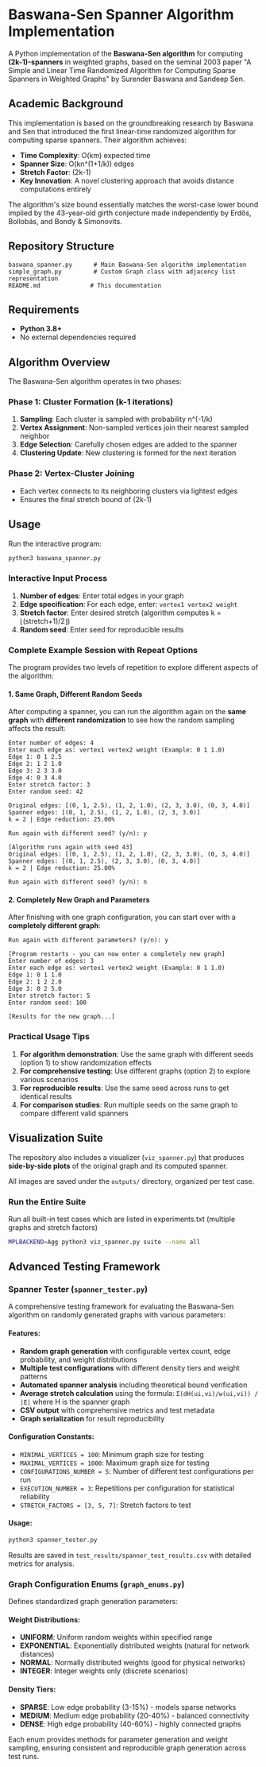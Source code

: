 # Baswana-Sen Spanner Algorithm Implementation

A Python implementation of the **Baswana-Sen algorithm** for computing **(2k-1)-spanners** in weighted graphs, based on the seminal 2003 paper "A Simple and Linear Time Randomized Algorithm for Computing Sparse Spanners in Weighted Graphs" by Surender Baswana and Sandeep Sen.

## Academic Background

This implementation is based on the groundbreaking research by Baswana and Sen that introduced the first linear-time randomized algorithm for computing sparse spanners. Their algorithm achieves:

- **Time Complexity**: O(km) expected time
- **Spanner Size**: O(kn^(1+1/k)) edges  
- **Stretch Factor**: (2k-1)
- **Key Innovation**: A novel clustering approach that avoids distance computations entirely

The algorithm's size bound essentially matches the worst-case lower bound implied by the 43-year-old girth conjecture made independently by Erdős, Bollobás, and Bondy & Simonovits.


## Repository Structure

```
baswana_spanner.py      # Main Baswana-Sen algorithm implementation
simple_graph.py         # Custom Graph class with adjacency list representation
README.md              # This documentation
```

## Requirements

- **Python 3.8+**
- No external dependencies required

## Algorithm Overview

The Baswana-Sen algorithm operates in two phases:

### Phase 1: Cluster Formation (k-1 iterations)
1. **Sampling**: Each cluster is sampled with probability n^(-1/k)
2. **Vertex Assignment**: Non-sampled vertices join their nearest sampled neighbor
3. **Edge Selection**: Carefully chosen edges are added to the spanner
4. **Clustering Update**: New clustering is formed for the next iteration

### Phase 2: Vertex-Cluster Joining
- Each vertex connects to its neighboring clusters via lightest edges
- Ensures the final stretch bound of (2k-1)

## Usage

Run the interactive program:

```bash
python3 baswana_spanner.py
```

### Interactive Input Process

1. **Number of edges**: Enter total edges in your graph
2. **Edge specification**: For each edge, enter: `vertex1 vertex2 weight`
3. **Stretch factor**: Enter desired stretch (algorithm computes k = ⌊(stretch+1)/2⌋)
4. **Random seed**: Enter seed for reproducible results

### Complete Example Session with Repeat Options

The program provides two levels of repetition to explore different aspects of the algorithm:

#### 1. Same Graph, Different Random Seeds
After computing a spanner, you can run the algorithm again on the **same graph** with **different randomization** to see how the random sampling affects the result:

```
Enter number of edges: 4
Enter each edge as: vertex1 vertex2 weight (Example: 0 1 1.0)
Edge 1: 0 1 2.5
Edge 2: 1 2 1.0
Edge 3: 2 3 3.0
Edge 4: 0 3 4.0
Enter stretch factor: 3
Enter random seed: 42

Original edges: [(0, 1, 2.5), (1, 2, 1.0), (2, 3, 3.0), (0, 3, 4.0)]
Spanner edges: [(0, 1, 2.5), (1, 2, 1.0), (2, 3, 3.0)]
k = 2 | Edge reduction: 25.00%

Run again with different seed? (y/n): y

[Algorithm runs again with seed 43]
Original edges: [(0, 1, 2.5), (1, 2, 1.0), (2, 3, 3.0), (0, 3, 4.0)]
Spanner edges: [(0, 1, 2.5), (2, 3, 3.0), (0, 3, 4.0)]
k = 2 | Edge reduction: 25.00%

Run again with different seed? (y/n): n
```

#### 2. Completely New Graph and Parameters
After finishing with one graph configuration, you can start over with a **completely different graph**:

```
Run again with different parameters? (y/n): y

[Program restarts - you can now enter a completely new graph]
Enter number of edges: 3
Enter each edge as: vertex1 vertex2 weight (Example: 0 1 1.0)
Edge 1: 0 1 1.0
Edge 2: 1 2 2.0  
Edge 3: 0 2 5.0
Enter stretch factor: 5
Enter random seed: 100

[Results for the new graph...]
```

### Practical Usage Tips

1. **For algorithm demonstration**: Use the same graph with different seeds (option 1) to show randomization effects
2. **For comprehensive testing**: Use different graphs (option 2) to explore various scenarios
3. **For reproducible results**: Use the same seed across runs to get identical results
4. **For comparison studies**: Run multiple seeds on the same graph to compare different valid spanners

## Visualization Suite

The repository also includes a visualizer (`viz_spanner.py`) that produces **side-by-side plots** of the original graph and its computed spanner.

All images are saved under the `outputs/` directory, organized per test case.

### Run the Entire Suite

Run all built-in test cases which are listed in experiments.txt (multiple graphs and stretch factors)

```bash
MPLBACKEND=Agg python3 viz_spanner.py suite --name all
```

## Advanced Testing Framework

### Spanner Tester (`spanner_tester.py`)

A comprehensive testing framework for evaluating the Baswana-Sen algorithm on randomly generated graphs with various parameters:

#### Features:
- **Random graph generation** with configurable vertex count, edge probability, and weight distributions
- **Multiple test configurations** with different density tiers and weight patterns
- **Automated spanner analysis** including theoretical bound verification
- **Average stretch calculation** using the formula: `Σ(dH(ui,vi)/w(ui,vi)) / |E|` where H is the spanner graph
- **CSV output** with comprehensive metrics and test metadata
- **Graph serialization** for result reproducibility

#### Configuration Constants:
- `MINIMAL_VERTICES = 100`: Minimum graph size for testing
- `MAXIMAL_VERTICES = 1000`: Maximum graph size for testing
- `CONFIGURATIONS_NUMBER = 5`: Number of different test configurations per run
- `EXECUTION_NUMBER = 3`: Repetitions per configuration for statistical reliability
- `STRETCH_FACTORS = [3, 5, 7]`: Stretch factors to test

#### Usage:
```bash
python3 spanner_tester.py
```

Results are saved in `test_results/spanner_test_results.csv` with detailed metrics for analysis.

### Graph Configuration Enums (`graph_enums.py`)

Defines standardized graph generation parameters:

#### Weight Distributions:
- **UNIFORM**: Uniform random weights within specified range
- **EXPONENTIAL**: Exponentially distributed weights (natural for network distances)
- **NORMAL**: Normally distributed weights (good for physical networks)
- **INTEGER**: Integer weights only (discrete scenarios)

#### Density Tiers:
- **SPARSE**: Low edge probability (3-15%) - models sparse networks
- **MEDIUM**: Medium edge probability (20-40%) - balanced connectivity
- **DENSE**: High edge probability (40-60%) - highly connected graphs

Each enum provides methods for parameter generation and weight sampling, ensuring consistent and reproducible graph generation across test runs.
